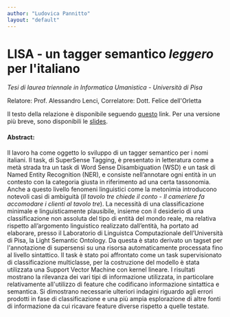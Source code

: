 ```yaml
---
author: "Ludovica Pannitto"
layout: "default"
---
```


# **LISA - un tagger semantico *leggero* per l'italiano**
*Tesi di laurea triennale in Informatica Umanistica - Università di Pisa*

Relatore: Prof. Alessandro Lenci, Correlatore: Dott. Felice dell'Orletta

Il testo della relazione è disponibile seguendo [questo](http://ellepannitto.github.io/LISA/relazione/ "relazione") link.
Per una versione più breve, sono disponibili le [slides](http://ellepannitto.github.io/LISA/relazione/ "slides").

#### Abstract:
Il lavoro ha come oggetto lo sviluppo di un tagger semantico per i nomi italiani. Il task, di SuperSense Tagging, è presentato in letteratura come a metà strada tra un task di Word Sense Disambiguation (WSD) e un task di Named Entity Recognition (NER), e consiste nell’annotare ogni entità in un contesto con la categoria giusta in riferimento ad una certa tassonomia.
Anche a questo livello fenomeni linguistici come la metonimia introducono notevoli casi di ambiguità (*Il tavolo tre chiede il conto* - *Il cameriere fa accomodare i clienti al tavolo tre*).
La necessità di una classificazione minimale e linguisticamente plausibile, insieme con il desiderio di una classificazione non assoluta del tipo di entità del mondo reale, ma relativa rispetto all’argomento linguistico realizzato dall’entità, ha portato ad elaborare, presso il Laboratorio di Linguistca Computazionale dell’Università di Pisa, la Light Semantic Ontology.
Da questa è stato derivato un tagset per l'annotazione di supersensi su una risorsa automaticamente processata fino al livello sintattico.
Il task è stato poi affrontato come un task supervisionato di classificazione multiclasse, per la costruzione del modello è stata utilizzata una Support Vector Machine con kernel lineare.
I risultati mostrano la rilevanza dei vari tipi di informazione utilizzata, in particolare relativamente all'utilizzo di feature che codificano informazione sintattica e semantica.
Si dimostrano necessarie ulteriori indagini riguardo agli errori prodotti in fase di classificazione e una più ampia esplorazione di altre fonti di informazione da cui ricavare feature diverse rispetto a quelle testate.



